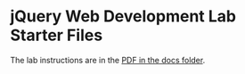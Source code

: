 # jQuery Web Development Lab Starter Files

The lab instructions are in the [PDF in the docs folder](docs/jQuery-w-slider.pdf).
